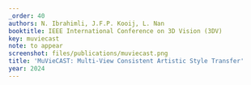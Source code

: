 ```yaml
---
_order: 40
authors: N. Ibrahimli, J.F.P. Kooij, L. Nan
booktitle: IEEE International Conference on 3D Vision (3DV)
key: muviecast
note: to appear
screenshot: files/publications/muviecast.png
title: 'MuVieCAST: Multi-View Consistent Artistic Style Transfer'
year: 2024
---
```


